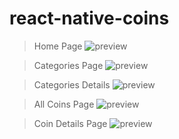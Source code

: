 # react-native-coins

> Home Page
![preview](screenshot/1.jpg)

> Categories Page
![preview](screenshot/2.jpg)

> Categories Details
![preview](screenshot/3.jpg)

> All Coins Page
![preview](screenshot/4.jpg)

> Coin Details Page
![preview](screenshot/5.jpg)
